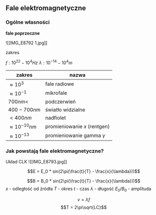 
## Fale elektromagnetyczne
### Ogólne własności

**fale poprzeczne**

![[IMG_E8792 1.jpg]]

zakres

$f : 10^{22} - 10^4 Hz$ 
$\lambda : 10^{-14} - 10^4 m$

| zakres              | nazwa                         |
| ------------------- | ----------------------------- |
| $\approx 10^3$      | fale radiowe                  |
| $\approx 10^{-1}$   | mikrofale                     |
| $700nm<$            | podczerwień                   |
| $400-700nm$         | światło widzialne             |
| $<400nm$            | nadfiolet                     |
| $\approx10^{-10}nm$ | promieniowanie $x$ (rentgen)  |
| $\approx 10^{-13}$  | promieniowanie gamma $\gamma$ |
### Jak powstają fale elektromagnetyczne?

Układ CLK
![[IMG_E8793.jpg]]

$$E = E_0 * sin(2\pi(\frac{t}{T} - \frac{x}{\lambda}))$$

$$B = B_0 * sin(2\pi(\frac{t}{T} - \frac{x}{\lambda}))$$
$x$ - odległość od źródła
$T$ - okres
$t$ - czas
$\lambda$ - długość
$E_0/B_0$ - amplituda

$$v = \lambda f$$
$$T = 2\pi\sqrt{LC}$$
